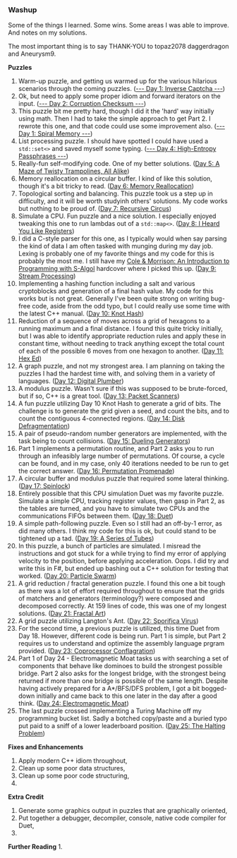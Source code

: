 ### Washup

Some of the things I learned. Some wins. Some areas I was able to improve. And notes on my solutions.

The most important thing is to say THANK-YOU to topaz2078 daggerdragon and Aneurysm9.

__Puzzles__
1. Warm-up puzzle, and getting us warmed up for the various hilarious scenarios through the coming puzzles. ([--- Day 1: Inverse Captcha ---](http://adventofcode.com/2017/day/1))
2. Ok, but need to apply some proper idiom and forward iterators on the input. ([--- Day 2: Corruption Checksum ---](http://adventofcode.com/2017/day/2))
3. This puzzle bit me pretty hard, though I did it the 'hard' way initially using math. Then I had to take the simple approach to get Part 2. I rewrote this one, and that code could use some improvement also. ([--- Day 1: Spiral Memory ---](http://adventofcode.com/2017/day/3))
4. List processing puzzle. I should have spotted I could have used a `std::set<>` and saved myself some typing. ([--- Day 4: High-Entropy Passphrases ---](http://adventofcode.com/2017/day/4))
5. Really-fun self-modifying code. One of my better solutions. ([Day 5: A Maze of Twisty Trampolines, All Alike](http://adventofcode.com/2017/day/5))
6. Memory reallocation on a circular buffer. I kind of like this solution, though it's a bit tricky to read. ([Day 6: Memory Reallocation](http://adventofcode.com/2017/day/6))
7. Topological sorting and balancing. This puzzle took us a step up in difficulty, and it will be worth studyinh others' solutions. My code works but nothing to be proud of. ([Day 7: Recursive Circus](http://adventofcode.com/2017/day/7))
8. Simulate a CPU. Fun puzzle and a nice solution. I especially enjoyed tweaking this one to run lambdas out of a `std::map<>`. ([Day 8: I Heard You Like Registers](http://adventofcode.com/2017/day/8))
9. I did a C-style parser for this one, as I typically would when say parsing the kind of data I am often tasked with munging during my day job. Lexing is probably one of my favorite things and my code for this is probably the most me. I still have my [Cole & Morrison: An Introduction to Programming with S-Algol](https://www.amazon.com/dp/0521250013) hardcover where I picked this up. ([Day 9: Stream Processing](http://adventofcode.com/2017/day/9))
10. Implementing a hashing function including a salt and various cryptoblocks and generation of a final hash value. My code for this works but is not great. Generally I've been quite strong on writing bug-free code, aside from the odd typo, but I could really use some time with the latest C++ manual. ([Day 10: Knot Hash](http://adventofcode.com/2017/day/10))
11. Reduction of a sequence of moves across a grid of hexagons to a running maximum and a final distance. I found this quite tricky initially, but I was able to identify appropriate reduction rules and apply these in constant time, without needing to track anything except the total count of each of the possible 6 moves from one hexagon to another. ([Day 11: Hex Ed](http://adventofcode.com/2017/day/11))
12. A graph puzzle, and not my strongest area. I am planning on taking the puzzles I had the hardest time with, and solving them in a variety of languages. ([Day 12: Digital Plumber](http://adventofcode.com/2017/day/12))
13. A modulus puzzle. Wasn't sure if this was supposed to be brute-forced, but if so, C++ is a great tool. ([Day 13: Packet Scanners](http://adventofcode.com/2017/day/13))
14. A fun puzzle utilizing Day 10 Knot Hash to generate a grid of bits. The challenge is to generate the grid given a seed, and count the bits, and to count the contiguous 4-connected regions. ([Day 14: Disk Defragmentation](http://adventofcode.com/2017/day/14))
15. A pair of pseudo-random number generators are implemented, with the task being to count collisions. ([Day 15: Dueling Generators](http://adventofcode.com/2017/day/15))
16. Part 1 implements a permutation routine, and Part 2 asks you to run through an infeasibly large number of permutations. Of course, a cycle can be found, and in my case, only 40 iterations needed to be run to get the correct answer. ([Day 16: Permutation Promenade](http://adventofcode.com/2017/day/16))
17. A circular buffer and modulus puzzle that required some lateral thinking. ([Day 17: Spinlock](http://adventofcode.com/2017/day/17))
18. Entirely possible that this CPU simulation Duet was my favorite puzzle. Simulate a simple CPU, tracking register values, then gasp in Part 2, as the tables are turned, and you have to simulate two CPUs and the communications FIFOs between them. ([Day 18: Duet](http://adventofcode.com/2017/day/18))
19. A simple path-following puzzle. Even so I still had an off-by-1 error, as did many others. I think my code for this is ok, but could stand to be tightened up a tad. ([Day 19: A Series of Tubes](http://adventofcode.com/2017/day/19))
20. In this puzzle, a bunch of particles are simulated. I misread the instructions and got stuck for a while trying to find my error of applying velocity to the position, before applying acceleration. Oops. I did try and write this in F#, but ended up bashing out a C++ solution for testing that worked. ([Day 20: Particle Swarm](http://adventofcode.com/2017/day/20))
21. A grid reduction / fractal generation puzzle. I found this one a bit tough as there was a lot of effort required throughout to ensure that the grids of matchers and generators (terminology?) were composed and decomposed correctly. At 159 lines of code, this was one of my longest solutions. ([Day 21: Fractal Art](http://adventofcode.com/2017/day/21))
22. A grid puzzle utilizing Langton's Ant. ([Day 22: Sporifica Virus](http://adventofcode.com/2017/day/22))
23. For the second time, a previous puzzle is utilized, this time Duet from Day 18. However, different code is being run. Part 1 is simple, but Part 2 requires us to understand and optimize the assembly language prgram provided. ([Day 23: Coprocessor Conflagration](http://adventofcode.com/2017/day/23))
24. Part 1 of Day 24 - Electromagnetic Moat tasks us with searching a set of components that behave like dominoes to build the strongest possible bridge. Part 2 also asks for the longest bridge, with the strongest being returned if more than one bridge is possible of the same length. Despite having actively prepared for a A*/BFS/DFS problem, I got a bit bogged-down initially and came back to this one later in the day after a good think. ([Day 24: Electromagnetic Moat](http://adventofcode.com/2017/day/24))
25. The last puzzle crossed implementing a Turing Machine off my programming bucket list. Sadly a botched copy/paste and a buried typo put paid to a sniff of a lower leaderboard position. ([Day 25: The Halting Problem](http://adventofcode.com/2017/day/25))

__Fixes and Enhancements__
1. Apply modern C++ idiom throughout,
2. Clean up some poor data structures,
3. Clean up some poor code structuring,
4. 

__Extra Credit__
1. Generate some graphics output in puzzles that are graphically oriented,
2. Put together a debugger, decompiler, console, native code compiler for Duet,
3. 

__Further Reading__
1. 
